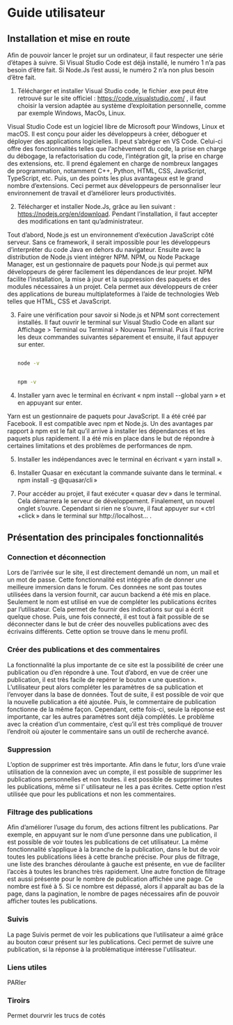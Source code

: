 # Guide utilisateur
## Installation et mise en route

Afin de pouvoir lancer le projet sur un ordinateur, il faut respecter une série d’étapes à suivre. Si Visual Studio Code est déjà installé, le numéro 1 n’a pas besoin d’être fait. Si Node.Js l’est aussi, le numéro 2 n’a non plus besoin d’être fait.

1.	Télécharger et installer Visual Studio code, le fichier .exe peut être retrouvé sur le site officiel : https://code.visualstudio.com/ , il faut choisir la version adaptée au système d’exploitation personnelle, comme par exemple Windows, MacOs, Linux.

Visual Studio Code est un logiciel libre de Microsoft pour Windows, Linux et macOS. Il est conçu pour aider les développeurs à créer, déboguer et déployer des applications logicielles. Il peut s’abréger en VS Code. Celui-ci offre des fonctionnalités telles que l’achèvement du code, la prise en charge du débogage, la refactorisation du code, l’intégration git, la prise en charge des extensions, etc. Il prend également en charge de nombreux langages de programmation, notamment C++, Python, HTML, CSS, JavaScript, TypeScript, etc. Puis, un des points les plus avantageux est le grand nombre d’extensions. Ceci permet aux développeurs de personnaliser leur environnement de travail et d’améliorer leurs productivités.

2.	Télécharger et installer Node.Js, grâce au lien suivant : https://nodejs.org/en/download.
Pendant l’installation, il faut accepter des modifications en tant qu’administrateur.

Tout d’abord, Node.js est un environnement d’exécution JavaScript côté serveur. Sans ce framework, il serait impossible pour les développeurs d’interpréter du code Java en dehors du navigateur. Ensuite avec la distribution de Node.js vient intégrer NPM. NPM, ou Node Package Manager, est un gestionnaire de paquets pour Node.js qui permet aux développeurs de gérer facilement les dépendances de leur projet. NPM facilite l’installation, la mise à jour et la suppression des paquets et des modules nécessaires à un projet. Cela permet aux développeurs de créer des applications de bureau multiplateformes à l’aide de technologies Web telles que HTML, CSS et JavaScript.

3.	Faire une vérification pour savoir si Node.js et NPM sont correctement installés. Il faut ouvrir le terminal sur Visual Studio Code en allant sur Affichage > Terminal ou Terminal > Nouveau Terminal. Puis il faut écrire les deux commandes suivantes séparement et ensuite, il faut appuyer sur enter. 
	```bash

	node -v

	```
	```bash

	npm -v

	```


4.	Installer yarn avec le terminal en écrivant « npm install --global yarn » et en appuyant sur enter.

Yarn est un gestionnaire de paquets pour JavaScript. Il a été créé par Facebook. Il est compatible avec npm et Node.js. Un des avantages par rapport à npm est le fait qu’il arrive à installer les dépendances et les paquets plus rapidement. Il a été mis en place dans le but de répondre à certaines limitations et des problèmes de performances de npm.


5.	Installer les indépendances avec le terminal en écrivant « yarn install ».


6.	Installer Quasar en exécutant la commande suivante dans le terminal. « npm install -g @quasar/cli »


7.	Pour accéder au projet, il faut exécuter « quasar dev » dans le terminal. Cela démarrera le serveur de développement. Finalement, un nouvel onglet s’ouvre. Cependant si rien ne s’ouvre, il faut appuyer sur « ctrl +click » dans le terminal sur http://localhost... .

## Présentation des principales fonctionnalités 
### Connection et déconnection
Lors de l’arrivée sur le site, il est directement demandé un nom, un mail et un mot de passe. Cette fonctionnalité est intégrée afin de donner une meilleure immersion dans le forum. Ces données ne sont pas toutes utilisées dans la version fournit, car aucun backend a été mis en place. Seulement le nom est utilisé en vue de compléter les publications écrites par l’utilisateur. Cela permet de fournir des indications sur qui a écrit quelque chose. Puis, une fois connecté, il est tout à fait possible de se déconnecter dans le but de créer des nouvelles publications avec des écrivains différents. Cette option se trouve dans le menu profil.
### Créer des publications et des commentaires
La fonctionnalité la plus importante de ce site est la possibilité de créer une publication ou d’en répondre à une. Tout d’abord, en vue de créer une publication, il est très facile de repérer le bouton « une question ». L’utilisateur peut alors compléter les paramètres de sa publication et l’envoyer dans la base de données. Tout de suite, il est possible de voir que la nouvelle publication a été ajoutée. Puis, le commentaire de publication fonctionne de la même façon. Cependant, cette fois-ci, seule la réponse est importante, car les autres paramètres sont déjà complétés. Le problème avec la création d’un commentaire, c’est qu’il est très compliqué de trouver l’endroit où ajouter le commentaire sans un outil de recherche avancé.
### Suppression
L’option de supprimer est très importante. Afin dans le futur, lors d’une vraie utilisation de la connexion avec un compte, il est possible de supprimer les publications personnelles et non toutes. il est possible de supprimer toutes les publications, même si l’ utilisateur ne les a pas écrites. Cette option n’est utilisée que pour les publications et non les commentaires. 
### Filtrage des publications
Afin d’améliorer l’usage du forum, des actions filtrent les publications. Par exemple, en appuyant sur le nom d’une personne dans une publication, il est possible de voir toutes les publications de cet utilisateur. La même fonctionnalité s’applique à la branche de la publication, dans le but de voir toutes les publications liées à cette branche précise. Pour plus de filtrage, une liste des branches déroulante à gauche est présente, en vue de faciliter l’accès à toutes les branches très rapidement. Une autre fonction de filtrage est aussi présente pour le nombre de publication affichée une page. Ce nombre est fixé à 5. Si ce nombre est dépassé, alors il apparaît au bas de la page, dans la pagination, le nombre de pages nécessaires afin de pouvoir afficher toutes les publications.
### Suivis
La page Suivis permet de voir les publications que l’utilisateur a aimé grâce au bouton cœur présent sur les publications. Ceci permet de suivre une publication, si la réponse à la problématique intéresse l'utilisateur.
### Liens utiles 
PARler 
### Tiroirs 
Permet dourvrir les trucs de cotés

	
